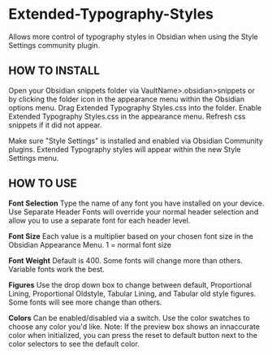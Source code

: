 # Extended-Typography-Styles
Allows more control of typography styles in Obsidian when using the Style Settings community plugin.

## HOW TO INSTALL

Open your Obsidian snippets folder via VaultName>.obsidian>snippets
or by clicking the folder icon in the appearance menu within the Obsidian options menu.
Drag Extended Typography Styles.css into the folder.
Enable Extended Typography Styles.css in the appearance menu. Refresh css snippets if it did not appear.

Make sure "Style Settings" is installed and enabled via Obsidian Community plugins.
Extended Typography styles will appear within the new Style Settings menu.


## HOW TO USE

**Font Selection**
Type the name of any font you have installed on your device.
Use Separate Header Fonts will override your normal header selection and allow you to use a separate font for each header level.

**Font Size**
Each value is a multiplier based on your chosen font size in the Obsidian Appearance Menu.
1 = normal font size

**Font Weight**
Default is 400. Some fonts will change more than others. Variable fonts work the best.

**Figures**
Use the drop down box to change between default, Proportional Lining, Proportional Oldstyle, Tabular Lining, and Tabular old style figures.
Some fonts will see more change than others.

**Colors**
Can be enabled/disabled via a switch.
Use the color swatches to choose any color you'd like.
Note: If the preview box shows an innaccurate color when initialized,
you can press the reset to default button next to the color selectors to see the default color.
